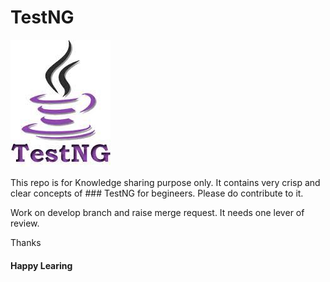 # TestNG

![alt tag](images.png)



This repo is for Knowledge sharing purpose only. It contains very crisp and clear concepts of ### TestNG for begineers. Please do contribute to it.

Work on develop branch and raise merge request. It needs one lever of review.

Thanks

#### Happy Learing
